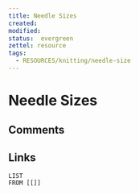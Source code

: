 ```yaml
---
title: Needle Sizes
created: 
modified: 
status:  evergreen
zettel: resource
tags:
  - RESOURCES/knitting/needle-size
---
```

# Needle Sizes
## Comments

## Links
```dataview
LIST
FROM [[]]
```

